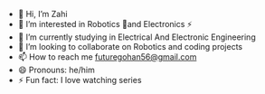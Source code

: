 - 👋 Hi, I’m Zahi
- 👀 I’m interested in Robotics 🤖and Electronics ⚡ 
- 🌱 I’m currently studying in Electrical And Electronic Engineering
- 💞️ I’m looking to collaborate on Robotics and coding projects
- 📫 How to reach me futuregohan56@gmail.com
- 😄 Pronouns: he/him
- ⚡ Fun fact: I love watching series

<!---
revy00/revy00 is a ✨ special ✨ repository because its `README.md` (this file) appears on your GitHub profile.
You can click the Preview link to take a look at your changes.
--->
